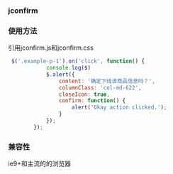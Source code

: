 ### jconfirm

### 使用方法
引用jconfirm.js和jconfirm.css
```js
 $('.example-p-1').on('click', function() {
            console.log($)
            $.alert({
                content: '确定下线该商品信息吗？',
                columnClass: 'col-md-622',
                closeIcon: true,
                confirm: function() {
                    alert('Okay action clicked.');
                }
            });
        });
```
### 兼容性
ie9+和主流的的浏览器